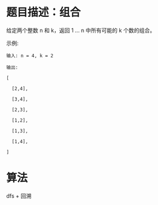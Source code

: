 # 题目描述：组合
给定两个整数 n 和 k，返回 1 ... n 中所有可能的 k 个数的组合。

示例:

    输入: n = 4, k = 2

    输出:

    [
  
      [2,4],
  
      [3,4],
  
      [2,3],
  
      [1,2],
  
      [1,3],
  
      [1,4],

    ]
    
# 算法
dfs + 回溯
